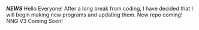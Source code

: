 _**NEWS**_
Hello Everyone! After a long break from coding, I have decided that I will begin making new programs and updating them. New repo coming!
NNG V3 Coming Soon!
